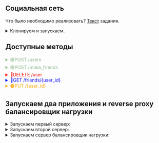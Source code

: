 <h2>Социальная сеть</h2>

Что было необходимо реализовать? [Текст](task.md) задания.

<details>
  <summary>Клонируем и запускаем.</summary>

1. ```bash
   git clone https://github.com/darow/some-go-api
   ```

2. ```bash
   cd sb_social_network
   go run ./cmd/api
   ```
</details>

## Доступные методы ##

<details>
  <summary style="color: darkseagreen;">🟢POST /users</summary>

### Создание пользователя ###
##### request example #####

```bash
  curl -X POST -d '{"name":"carl","age":12,"friends":[]}' -H "Content-Type: application/json" http://localhost:8080/create
  curl -X POST -d '{"name":"donald","age":29,"friends":[]}' -H "Content-Type: application/json" http://localhost:8080/create
  curl -X POST -d '{"name":"peter","age":43,"friends":[]}' -H "Content-Type: application/json" http://localhost:8080/create
```
</details>

<details>
  <summary style="color: darkseagreen;">🟢POST /make_friends</summary>

### Добавление в друзья ###
##### request example #####
    
```bash
  curl -X POST -d '{"source_id":"62b5b79fe8ac95cfdd5d1d4e","target_id":"62b5b23ef8d2f2c7bbe27894"}' -H "Content-Type: application/json" http://localhost:8080/make_friends
```
</details>

<details>
  <summary style="color: red;">🔴DELETE /user</summary>

### Удаление пользователя ###
##### request example #####

```bash
  curl -X DELETE -d '{"target_id":"62b5b235f8d2f2c7bbe27892"}' -H "Content-Type: application/json" http://localhost:8080/user
```
</details>

<details>
  <summary style="color: blue;">🔵GET /friends/{user_id}</summary>

### Получение списка друзей пользователя ###
##### request example #####

```bash
    curl -X GET -H "Content-Type: application/json" http://localhost:8080/friends/62b5b239f8d2f2c7bbe27893
```
</details>

<details>
  <summary style="color: orange;">🟠PUT /{user_id}</summary>

### Изменение возраста пользователя ###
##### request example #####

```bash
  curl -X PUT -d '{"new age": 14}' -H "Content-Type: application/json" http://localhost:8082/62b5b79fe8ac95cfdd5d1d4e
```
</details>

## Запускаем два приложения и reverse proxy балансировщик нагрузки ##

<details>
  <summary>Запускаем первый сервер:</summary>

```bash
  go run .\cmd\api\ --config-path configs/test.json
```
</details>

<details>
  <summary>Запускаем второй сервер:</summary>

```bash
  go run .\cmd\api\ --config-path configs/test2.json
```
</details>

<details>
  <summary>Запускаем сервер балансировщик нагрузки:</summary>

```bash
  go run .\reverseproxy\simple\
```

Далее в консоли балансировщика можем увидеть какой сервер обработал входящий запрос.

throwing request to http://localhost:8081
или
throwing request to http://localhost:8080
</details>
